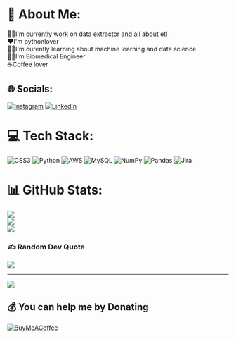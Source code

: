 # 💫 About Me:
👩‍💻I'm currently work on data extractor and all about etl<br>❤️I'm pythonlover <br>👩‍💻I'm curently learning about machine learning and data science<br>👩‍🔬I'm Biomedical Engineer <br>☕Coffee lover 


## 🌐 Socials:
[![Instagram](https://img.shields.io/badge/Instagram-%23E4405F.svg?logo=Instagram&logoColor=white)](https://instagram.com/karen_leniss) [![LinkedIn](https://img.shields.io/badge/LinkedIn-%230077B5.svg?logo=linkedin&logoColor=white)](https://linkedin.com/in/www.linkedin.com/in/karen-lenis) 

# 💻 Tech Stack:
![CSS3](https://img.shields.io/badge/css3-%231572B6.svg?style=for-the-badge&logo=css3&logoColor=white) ![Python](https://img.shields.io/badge/python-3670A0?style=for-the-badge&logo=python&logoColor=ffdd54) ![AWS](https://img.shields.io/badge/AWS-%23FF9900.svg?style=for-the-badge&logo=amazon-aws&logoColor=white) ![MySQL](https://img.shields.io/badge/mysql-%2300f.svg?style=for-the-badge&logo=mysql&logoColor=white) ![NumPy](https://img.shields.io/badge/numpy-%23013243.svg?style=for-the-badge&logo=numpy&logoColor=white) ![Pandas](https://img.shields.io/badge/pandas-%23150458.svg?style=for-the-badge&logo=pandas&logoColor=white) ![Jira](https://img.shields.io/badge/jira-%230A0FFF.svg?style=for-the-badge&logo=jira&logoColor=white)
# 📊 GitHub Stats:
![](https://github-readme-stats.vercel.app/api?username=KarenLenis&theme=monokai&hide_border=true&include_all_commits=true&count_private=false)<br/>
![](https://github-readme-streak-stats.herokuapp.com/?user=KarenLenis&theme=monokai&hide_border=true)<br/>
![](https://github-readme-stats.vercel.app/api/top-langs/?username=KarenLenis&theme=monokai&hide_border=true&include_all_commits=true&count_private=false&layout=compact)

### ✍️ Random Dev Quote
![](https://quotes-github-readme.vercel.app/api?type=horizontal&theme=radical)

---
[![](https://visitcount.itsvg.in/api?id=KarenLenis&icon=4&color=0)](https://visitcount.itsvg.in)

  ## 💰 You can help me by Donating
  [![BuyMeACoffee](https://img.shields.io/badge/Buy%20Me%20a%20Coffee-ffdd00?style=for-the-badge&logo=buy-me-a-coffee&logoColor=black)](https://buymeacoffee.com/KarenLenis) 

  
<!-- Proudly created with GPRM ( https://gprm.itsvg.in ) -->
